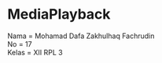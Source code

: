 # MediaPlayback
 Nama = Mohamad Dafa Zakhulhaq Fachrudin </br>
 No = 17 </br>
 Kelas = XII RPL 3 </br>

